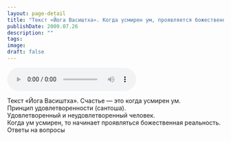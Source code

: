 ```yaml
---
layout: page-detail
title: "Текст «Йога Васиштха». Когда усмирен ум, проявляется божественная реальность"
publishDate: 2009.07.26
description: ""
tags:
image:
draft: false
---
```


<audio title="2009.07.26 - Текст «Йога Васиштха». Когда усмирен ум, проявляется божественная реальность.mp3" src="https://filer-api.advayta.org/v1.0/public/files/74352" controls=""></audio>

 Текст «Йога Васиштха». Счастье — это когда усмирен ум.  
 Принцип удовлетворенности (сантоша).  
 Удовлетворенный и неудовлетворенный человек.  
 Когда ум усмирен, то начинает проявляться божественная реальность.  
 Ответы на вопросы   

  
